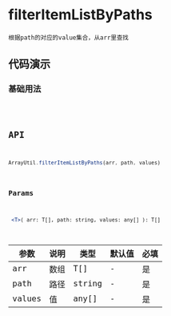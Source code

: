 # filterItemListByPaths

`根据path的对应的value集合，从arr里查找`


## 代码演示

### 基础用法
<code src="./filterItemListByPaths-use" />


## API
```jsx | pure
ArrayUtil.filterItemListByPaths(arr, path, values)
```

### Params

```jsx | pure
 <T>( arr: T[], path: string, values: any[] ): T[]
```
| 参数   | 说明 | 类型   | 默认值 | 必填 |
| ------ | ---- | ------ | ------ | ---- |
| arr    | 数组 | T[]    | -      | 是   |
| path   | 路径 | string | -      | 是   |
| values | 值   | any[]  | -      | 是   |

